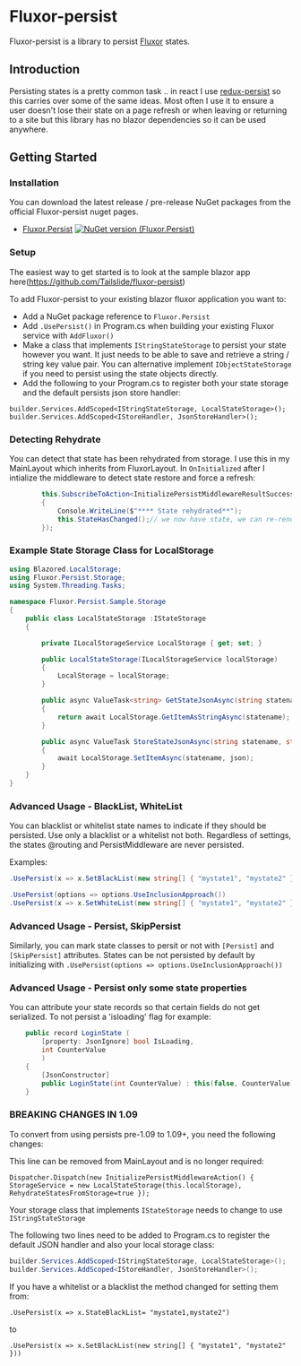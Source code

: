 # Fluxor-persist

Fluxor-persist is a library to persist [Fluxor](https://github.com/mrpmorris/Fluxor) states.

## Introduction

Persisting states is a pretty common task .. in react I use [redux-persist](https://github.com/rt2zz/redux-persist) so this carries over some of the same ideas.  Most often I use it to ensure a user doesn't lose their state on a page refresh or when leaving or returning to a site but this library has no blazor dependencies so it can be used anywhere.

## Getting Started

### Installation
You can download the latest release / pre-release NuGet packages from the official Fluxor-persist nuget pages.

* [Fluxor.Persist](https://www.nuget.org/packages/Fluxor.Persist/) [![NuGet version (Fluxor.Persist)](https://img.shields.io/nuget/v/Fluxor.Persist.svg?style=flat-square)](https://www.nuget.org/packages/Fluxor.Persist/)

### Setup

The easiest way to get started is to look at the sample blazor app here(https://github.com/Tailslide/fluxor-persist)

To add Fluxor-persist to your existing blazor fluxor application you want to:


- Add a NuGet package reference to `Fluxor.Persist`
- Add `.UsePersist()` in Program.cs when building your existing Fluxor service with `AddFluxor()`
- Make a class that implements `IStringStateStorage` to persist your state however you want. It just needs to be able to save and retrieve a string / string key value pair. You can alternative implement `IObjectStateStorage` if you need to persist using the state objects directly.
- Add the following to your Program.cs to register both your state storage and the default persists json store handler:
```
builder.Services.AddScoped<IStringStateStorage, LocalStateStorage>();
builder.Services.AddScoped<IStoreHandler, JsonStoreHandler>();
```

    
### Detecting Rehydrate

You can detect that state has been rehydrated from storage. I use this in my MainLayout which inherits from FluxorLayout. In `OnInitialized` after I intialize the middleware to detect state restore and force a refresh:

```C#
        this.SubscribeToAction<InitializePersistMiddlewareResultSuccessAction>(result =>
        {
            Console.WriteLine($"**** State rehydrated**");
            this.StateHasChanged();// we now have state, we can re-render to reflect binding changes
        });
```


### Example State Storage Class for LocalStorage

```c#
using Blazored.LocalStorage;
using Fluxor.Persist.Storage;
using System.Threading.Tasks;

namespace Fluxor.Persist.Sample.Storage
{
    public class LocalStateStorage :IStateStorage
    {

        private ILocalStorageService LocalStorage { get; set; }

        public LocalStateStorage(ILocalStorageService localStorage)
        {
            LocalStorage = localStorage;
        }

        public async ValueTask<string> GetStateJsonAsync(string statename)
        {
            return await LocalStorage.GetItemAsStringAsync(statename);
        }

        public async ValueTask StoreStateJsonAsync(string statename, string json)
        {
            await LocalStorage.SetItemAsync(statename, json);
        }
    }
}
```


### Advanced Usage - BlackList, WhiteList

You can blacklist or whitelist state names to indicate if they should be persisted. Use only a blacklist or a whitelist not both.
Regardless of settings, the states @routing and PersistMiddleware are never persisted.

Examples: 

```c#
.UsePersist(x => x.SetBlackList(new string[] { "mystate1", "mystate2" }))
```

```c#
.UsePersist(options => options.UseInclusionApproach())
.UsePersist(x => x.SetWhiteList(new string[] { "mystate1", "mystate2" }))
```

### Advanced Usage - Persist, SkipPersist

Similarly, you can mark state classes to persit or not with `[Persist]` and `[SkipPersist]` attributes.
States can be not persisted by default by initializing with `.UsePersist(options => options.UseInclusionApproach())`

### Advanced Usage - Persist only some state properties

You can attribute your state records so that certain fields do not get serialized.
To not persist a 'isloading' flag for example:

```c#
    public record LoginState (
        [property: JsonIgnore] bool IsLoading,
        int CounterValue
        ) 
    {        
        [JsonConstructor]
        public LoginState(int CounterValue) : this(false, CounterValue) { }
    }
```

### BREAKING CHANGES IN 1.09

To convert from using persists pre-1.09 to 1.09+, you need the following changes:

This line can be removed from MainLayout and is no longer required:

`Dispatcher.Dispatch(new InitializePersistMiddlewareAction() { StorageService = new LocalStateStorage(this.localStorage), RehydrateStatesFromStorage=true });`

Your storage class that implements `IStateStorage` needs to change to use `IStringStateStorage`

The following two lines need to be added to Program.cs to register the default JSON handler and also your local storage class:

```c#
builder.Services.AddScoped<IStringStateStorage, LocalStateStorage>();
builder.Services.AddScoped<IStoreHandler, JsonStoreHandler>();
```

If you have a whitelist or a blacklist the method changed for setting them from:

`.UsePersist(x => x.StateBlackList= "mystate1,mystate2")`

to

`.UsePersist(x => x.SetBlackList(new string[] { "mystate1", "mystate2" }))`

